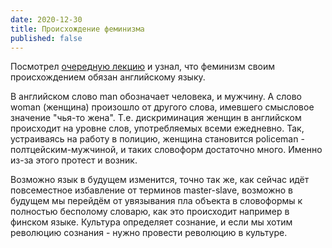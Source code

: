 ```yaml
---
date: 2020-12-30
title: Происхождение феминизма
published: false
---
```

Посмотрел [очередную лекцию](https://youtu.be/vkp_emM11n4) и узнал, что феминизм своим происхождением обязан английскому языку.
<!--more-->
В английском слово man обозначает человека, и мужчину. А слово woman (женщина) произошло от другого слова, имевшего смысловое значение "чья-то жена". Т.е. дискриминация женщин в английском происходит на уровне слов, употребляемых всеми ежедневно. Так, устраиваясь на работу в полицию, женщина становится policeman - полтцейским-мужчиной, и таких словоформ достаточно много. Именно из-за этого протест и возник.

Возможно язык в будущем изменится, точно так же, как сейчас идёт повсеместное избавление от терминов master-slave, возможно в будущем мы перейдём от увязывания пла объекта в словоформы к полностью бесполому словарю, как это происходит например в финском языке. Культура определяет сознание, и если мы хотим революцию сознания - нужно провести революцию в культуре.
